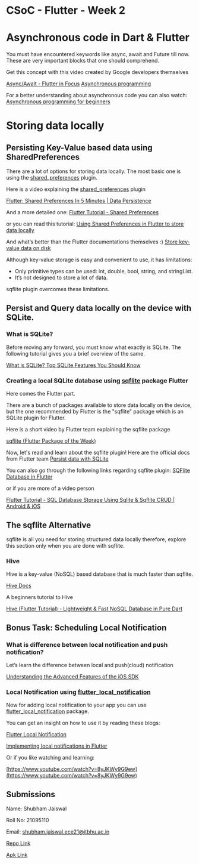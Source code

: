 # CSoC - Flutter - Week 2

# Asynchronous code in Dart & Flutter

You must have encountered keywords like async, await and Future till now. These are very important blocks that one should comprehend.

Get this concept with this video created by Google developers themselves

[Async/Await - Flutter in Focus](https://www.youtube.com/watch?v=SmTCmDMi4BY)
[Asynchronous programming](https://dart.dev/codelabs/async-await)

For a better understanding about asynchronous code you can also watch:
[Asynchronous programming for beginners](https://www.youtube.com/watch?v=nHsxIQ9KMn0)

# Storing data locally

## Persisting Key-Value based data using SharedPreferences

There are a lot of options for storing data locally. The most basic one is using the [shared_preferences](https://pub.dev/packages/shared_preferences) plugin.

Here is a video explaining the [shared_preferences](https://pub.dev/packages/shared_preferences) plugin

[Flutter: Shared Preferences In 5 Minutes | Data Persistence](https://www.youtube.com/watch?v=uyz0HrGUamc)

And a more detailed one:
[Flutter Tutorial - Shared Preferences](https://www.youtube.com/watch?v=szOllHT1S7Y&t=395s)

or you can read this tutorial:
[Using Shared Preferences in Flutter to store data locally](https://blog.logrocket.com/using-sharedpreferences-in-flutter-to-store-data-locally/)

And what’s better than the Flutter documentations themselves :)
[Store key-value data on disk](https://flutter.dev/docs/cookbook/persistence/key-value)

Although key-value storage is easy and convenient to use, it has limitations:

- Only primitive types can be used: int, double, bool, string, and stringList.
- It’s not designed to store a lot of data.

sqflite plugin overcomes these limitations.

## Persist and Query data locally on the device with SQLite.

### What is SQLite?

Before moving any forward, you must know what exactly is SQLite. The following tutorial gives you a brief overview of the same.

[What is SQLite? Top SQLite Features You Should Know](https://www.sqlitetutorial.net/what-is-sqlite/)

### Creating a local SQLite database using [sqflite](https://pub.dev/packages/sqflite) package Flutter

Here comes the Flutter part.

There are a bunch of packages available to store data locally on the device, but the one recommended by Flutter is the "sqflite" package which is an SQLite plugin for Flutter.

Here is a short video by Flutter team explaining the sqflite package

[sqflite (Flutter Package of the Week)](https://www.youtube.com/watch?v=HefHf5B1YM0)

Now, let's read and learn about the sqflite plugin!
Here are the official docs from Flutter team
[Persist data with SQLite](https://flutter.dev/docs/cookbook/persistence/sqlite)

You can also go through the following links regarding sqflite plugin:
[SQFlite Database in Flutter](https://medium.com/@rajajawahar77/sqflite-database-in-flutter-c0b7be83bcd2)

or if you are more of a video person

[Flutter Tutorial - SQL Database Storage Using Sqlite & Sqflite CRUD | Android & iOS](https://www.youtube.com/watch?v=UpKrhZ0Hppk)

## The sqflite Alternative

sqflite is all you need for storing structured data locally therefore, explore this section only when you are done with sqflite.

### Hive

Hive is a key-value (NoSQL) based database that is much faster than sqflite.

[Hive Docs](https://docs.hivedb.dev)

A beginners tutorial to Hive

[Hive (Flutter Tutorial) - Lightweight & Fast NoSQL Database in Pure Dart](https://www.youtube.com/watch?v=R1GSrrItqUs&t=1712s)

## Bonus Task: Scheduling Local Notification

### What is difference between local notification and push notification?

Let’s learn the difference between local and push(cloud) notification

[Understanding the Advanced Features of the iOS SDK](https://www.oreilly.com/library/view/ios-components-and/9780133086898/ch09lev1sec1.html)

### Local Notification using [flutter_local_notification](https://pub.dev/packages/flutter_local_notifications)

Now for adding local notification to your app you can use [flutter_local_notification](https://pub.dev/packages/flutter_local_notifications) package.

You can get an insight on how to use it by reading these blogs:

[Flutter Local Notification](https://nitishk72.medium.com/flutter-local-notification-1e43a353877b)

[Implementing local notifications in Flutter ](https://blog.logrocket.com/implementing-local-notifications-in-flutter/)

Or if you like watching and learning:

[https://www.youtube.com/watch?v=8yJKWy9G9ew](https://www.youtube.com/watch?v=8yJKWy9G9ew)

## Submissions

Name: Shubham Jaiswal

Roll No: 21095110

Email: shubham.jaiswal.ece21@itbhu.ac.in

[Repo Link](https://github.com/Shubham9455/Birthday-App)

[Apk Link](https://github.com/Shubham9455/Birthday-App/blob/master/app-release.apk)

